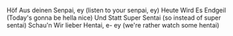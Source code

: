 Höf Aus deinen Senpai, ey (listen to your senpai, ey)
Heute Wird Es Endgeil (Today's gonna be hella nice)
Und Statt Super Sentai (so instead of super sentai)
Schau'n Wir lieber Hentai, e- ey (we're rather watch some hentai)
